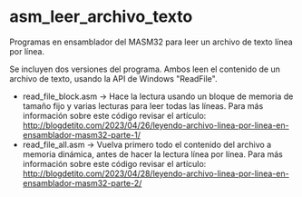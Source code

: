 # asm_leer_archivo_texto
Programas en ensamblador del MASM32 para leer un archivo de texto línea por línea.

Se incluyen dos versiones del programa. Ambos leen  el contenido de un archivo de texto, usando la API de Windows "ReadFile".

* read_file_block.asm -> Hace la lectura usando un bloque de memoria de tamaño fijo y varias lecturas para leer todas las líneas. Para más información sobre este código revisar el artículo: http://blogdetito.com/2023/04/26/leyendo-archivo-linea-por-linea-en-ensamblador-masm32-parte-1/
* read_file_all.asm -> Vuelva primero todo el contenido del archivo a memoria dinámica, antes de hacer la lectura línea por línea. Para más información sobre este código revisar el artículo: http://blogdetito.com/2023/04/28/leyendo-archivo-linea-por-linea-en-ensamblador-masm32-parte-2/
